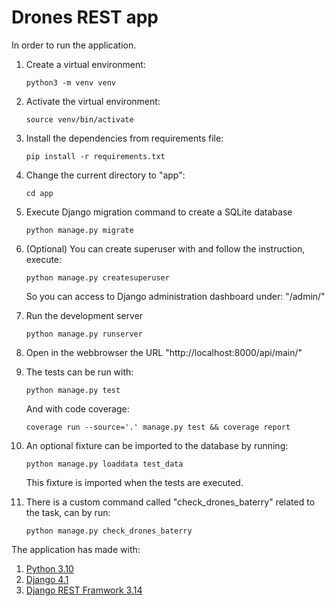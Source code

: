 # Drones REST app

In order to run the application.

1. Create a virtual environment:

    ```
    python3 -m venv venv
    ```

2. Activate the virtual environment:
    ```
    source venv/bin/activate
    ```

3. Install the dependencies from requirements file:
    ```
    pip install -r requirements.txt
    ```

4. Change the current directory to "app":
    ```
    cd app
    ```

5. Execute Django migration command to create a SQLite database
    ```
    python manage.py migrate
    ```

6. (Optional) You can create superuser with and follow the instruction, execute:
    ```
    python manage.py createsuperuser
    ```

    So you can access to Django administration dashboard under: "/admin/"

7. Run the development server
    ```
    python manage.py runserver
    ```

8. Open in the webbrowser the URL "http://localhost:8000/api/main/"

9. The tests can be run with:
    ```
    python manage.py test
    ```

    And with code coverage:
    ```
    coverage run --source='.' manage.py test && coverage report
    ```

10. An optional fixture can be imported to the database by running:
    ```
    python manage.py loaddata test_data
    ```

    This fixture is imported when the tests are executed.

11. There is a custom command called "check_drones_baterry" related to the task, can by run:
    ```
    python manage.py check_drones_baterry
    ```


The application has made with:

1. [Python 3.10](https://www.python.org/)
2. [Django 4.1](https://www.djangoproject.com/)
3. [Django REST Framwork 3.14](https://www.django-rest-framework.org/)
